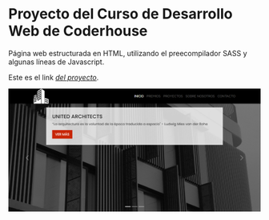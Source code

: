 # Proyecto del Curso de Desarrollo Web de Coderhouse
Página web estructurada en HTML, utilizando el preecompilador SASS y algunas líneas de Javascript.

Este es el link *[del proyecto](https://marianoruiz1.github.io/United-Architects-Tercera/)*.

![Imagen del proyecto](/assets/images/screenshot.png)
